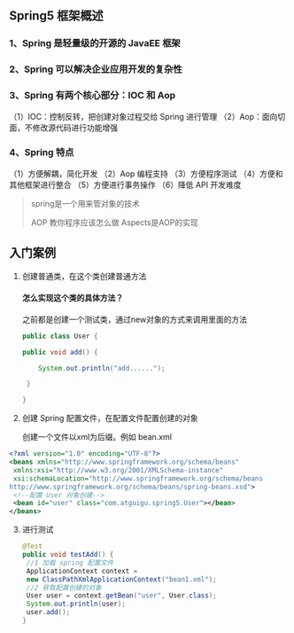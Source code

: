 ## Spring5 框架概述

### 1、Spring 是轻量级的开源的 JavaEE 框架

### 2、Spring 可以解决企业应用开发的复杂性

### 3、Spring 有两个核心部分：IOC 和 Aop

（1）IOC：控制反转，把创建对象过程交给 Spring 进行管理
（2）Aop：面向切面，不修改源代码进行功能增强

### 4、Spring 特点

（1）方便解耦，简化开发
（2）Aop 编程支持
（3）方便程序测试
（4）方便和其他框架进行整合
（5）方便进行事务操作
（6）降低 API 开发难度

> spring是一个用来管对象的技术
>
> AOP 教你程序应该怎么做 Aspects是AOP的实现

## 入门案例

1. 创建普通类，在这个类创建普通方法

   #### 怎么实现这个类的具体方法？

   之前都是创建一个测试类，通过new对象的方式来调用里面的方法

   ```java
   public class User { 
   
   public void add() { 
   
       System.out.println("add......");
   
    } 
   
   }
   ```

2. 创建 Spring 配置文件，在配置文件配置创建的对象

   创建一个文件以xml为后缀。例如 bean.xml

```xml
<?xml version="1.0" encoding="UTF-8"?>
<beans xmlns="http://www.springframework.org/schema/beans" 
 xmlns:xsi="http://www.w3.org/2001/XMLSchema-instance" 
 xsi:schemaLocation="http://www.springframework.org/schema/beans 
http://www.springframework.org/schema/beans/spring-beans.xsd">
 <!--配置 User 对象创建--> 
 <bean id="user" class="com.atguigu.spring5.User"></bean>
</beans>
```

3. 进行测试

   ```java
   @Test
   public void testAdd() {
    //1 加载 spring 配置文件
    ApplicationContext context =
    new ClassPathXmlApplicationContext("bean1.xml");
    //2 获取配置创建的对象
    User user = context.getBean("user", User.class);
    System.out.println(user);
    user.add();
   } 
   ```
